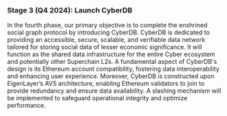 ### Stage 3 (Q4 2024): Launch CyberDB

In the fourth phase, our primary objective is to complete the enshrined social graph protocol by introducing CyberDB. CyberDB is dedicated to providing an accessible, secure, scalable, and verifiable data network tailored for storing social data of lesser economic significance. It will function as the shared data infrastructure for the entire Cyber ecosystem and potentially other Superchain L2s. A fundamental aspect of CyberDB's design is its Ethereum account compatibility, fostering data interoperability and enhancing user experience. Moreover, CyberDB is constructed upon EigenLayer’s AVS architecture, enabling Ethereum validators to join to provide redundancy and ensure data availability. A slashing mechanism will be implemented to safeguard operational integrity and optimize performance.